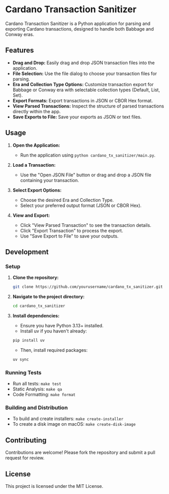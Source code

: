 # Cardano Transaction Sanitizer

Cardano Transaction Sanitizer is a Python application for parsing and exporting Cardano transactions, designed to handle both Babbage and Conway eras.

## Features

- **Drag and Drop:** Easily drag and drop JSON transaction files into the application.
- **File Selection:** Use the file dialog to choose your transaction files for parsing.
- **Era and Collection Type Options:** Customize transaction export for Babbage or Conway era with selectable collection types (Default, List, Set).
- **Export Formats:** Export transactions in JSON or CBOR Hex format.
- **View Parsed Transactions:** Inspect the structure of parsed transactions directly within the app.
- **Save Exports to File:** Save your exports as JSON or text files.

## Usage

1. **Open the Application:**
   - Run the application using `python cardano_tx_sanitizer/main.py`.

2. **Load a Transaction:**
   - Use the "Open JSON File" button or drag and drop a JSON file containing your transaction.

3. **Select Export Options:**
   - Choose the desired Era and Collection Type.
   - Select your preferred output format (JSON or CBOR Hex).

4. **View and Export:**
   - Click "View Parsed Transaction" to see the transaction details.
   - Click "Export Transaction" to process the export.
   - Use "Save Export to File" to save your outputs.

## Development

### Setup

1. **Clone the repository:**

   ```bash
   git clone https://github.com/yourusername/cardano_tx_sanitizer.git
   ```

2. **Navigate to the project directory:**

   ```bash
   cd cardano_tx_sanitizer
   ```

3. **Install dependencies:**

   - Ensure you have Python 3.13+ installed.
   - Install uv if you haven't already:

   ```bash
   pip install uv
   ```

   - Then, install required packages:

   ```bash
   uv sync
   ```

### Running Tests

- Run all tests: `make test`
- Static Analysis: `make qa`
- Code Formatting: `make format`

### Building and Distribution

- To build and create installers: `make create-installer`
- To create a disk image on macOS: `make create-disk-image`

## Contributing

Contributions are welcome! Please fork the repository and submit a pull request for review.

## License

This project is licensed under the MIT License.
